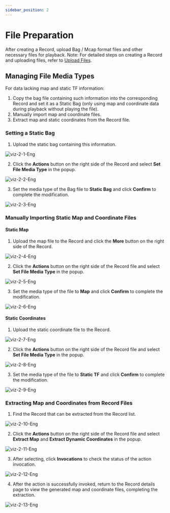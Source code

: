 ```yaml
---
sidebar_position: 2
---
```


# File Preparation

After creating a Record, upload Bag / Mcap format files and other necessary files for playback.
Note: For detailed steps on creating a Record and uploading files, refer to [Upload Files](../4-record/2-upload-files.md).

## Managing File Media Types

For data lacking map and static TF information:
1. Copy the bag file containing such information into the corresponding Record and set it as a Static Bag (only using map and coordinate data during playback without playing the file).
2. Manually import map and coordinate files.
3. Extract map and static coordinates from the Record file.

### Setting a Static Bag

1. Upload the static bag containing this information.
    
![viz-2-1-Eng](../img/viz-2-1-Eng.png)

2. Click the **Actions** button on the right side of the Record and select **Set File Media Type** in the popup.
    
![viz-2-2-Eng](../img/viz-2-2-Eng.png)

3. Set the media type of the Bag file to **Static Bag** and click **Confirm** to complete the modification.
   
![viz-2-3-Eng](../img/viz-2-3-Eng.png)

### Manually Importing Static Map and Coordinate Files

#### Static Map

1. Upload the map file to the Record and click the **More** button on the right side of the Record.
   
![viz-2-4-Eng](../img/viz-2-4-Eng.png)
 
2. Click the **Actions** button on the right side of the Record file and select **Set File Media Type** in the popup.
   
![viz-2-5-Eng](../img/viz-2-5-Eng.png)
 
3. Set the media type of the file to **Map** and click **Confirm** to complete the modification.
   
![viz-2-6-Eng](../img/viz-2-6-Eng.png)

#### Static Coordinates

1. Upload the static coordinate file to the Record.
   
![viz-2-7-Eng](../img/viz-2-7-Eng.png)
 
2. Click the **Actions** button on the right side of the Record file and select **Set File Media Type** in the popup.
   
![viz-2-8-Eng](../img/viz-2-8-Eng.png)
 
3. Set the media type of the file to **Static TF** and click **Confirm** to complete the modification.
    
![viz-2-9-Eng](../img/viz-2-9-Eng.png)

### Extracting Map and Coordinates from Record Files

1. Find the Record that can be extracted from the Record list.
   
![viz-2-10-Eng](../img/viz-2-10-Eng.png)
 
2. Click the **Actions** button on the right side of the Record file and select **Extract Map** and **Extract Dynamic Coordinates** in the popup.
    
![viz-2-11-Eng](../img/viz-2-11-Eng.png)
 
3. After selecting, click **Invocations** to check the status of the action invocation.
   
![viz-2-12-Eng](../img/viz-2-12-Eng.png)
 
4. After the action is successfully invoked, return to the Record details page to view the generated map and coordinate files, completing the extraction.
    
![viz-2-13-Eng](../img/viz-2-13-Eng.png)


